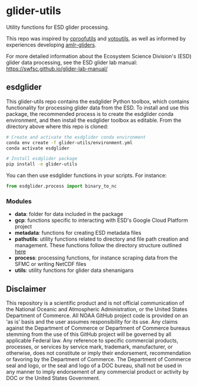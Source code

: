 # glider-utils

Utility functions for ESD glider processing.

This repo was inspired by [cproofutils](https://github.com/c-proof/cproofutils) and [votoutils](https://github.com/voto-ocean-knowledge/votoutils), as well as informed by experiences developing [amlr-gliders](https://github.com/us-amlr/amlr-gliders).

For more detailed information about the Ecosystem Science Division's (ESD) glider data processing, see the ESD glider lab manual: https://swfsc.github.io/glider-lab-manual/

## esdglider

This glider-utils repo contains the esdglider Python toolbox, which contains functionality for processing glider data from the ESD. To install and use this package, the recommended process is to create the esdglider conda environment, and then install the esdglider toolbox as editable. From the directory above where this repo is cloned:

```bash
# Create and activate the esdglider conda environment
conda env create -f glider-utils/environment.yml 
conda activate esdglider

# Install esdglider package
pip install -e glider-utils
```

You can then use esdglider functions in your scripts. For instance:

```python
from esdglider.process import binary_to_nc
```

### Modules

* **data**: folder for data included in the package
* **gcp**: functions specific to interacting with ESD's Google Cloud Platform project
* **metadata**: functions for creating ESD metadata files
* **pathutils**: utility functions related to directory and file path creation and management. These functions follow the directory structure outlined [here](https://swfsc.github.io/glider-lab-manual/content/data-management.html)
* **process**: processing functions, for instance scraping data from the SFMC or writing NetCDF files
* **utils**: utility functions for glider data shenanigans

## Disclaimer

This repository is a scientific product and is not official communication of the National Oceanic and Atmospheric Administration, or the United States Department of Commerce. All NOAA GitHub project code is provided on an ‘as is’ basis and the user assumes responsibility for its use. Any claims against the Department of Commerce or Department of Commerce bureaus stemming from the use of this GitHub project will be governed by all applicable Federal law. Any reference to specific commercial products, processes, or services by service mark, trademark, manufacturer, or otherwise, does not constitute or imply their endorsement, recommendation or favoring by the Department of Commerce. The Department of Commerce seal and logo, or the seal and logo of a DOC bureau, shall not be used in any manner to imply endorsement of any commercial product or activity by DOC or the United States Government.
